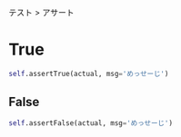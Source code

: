 テスト > アサート
# True
```python
self.assertTrue(actual, msg='めっせーじ')
```

## False
```python
self.assertFalse(actual, msg='めっせーじ')
```
